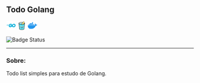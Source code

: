 <a id="todo-golang"></a>
<!-- 
    Logo image generated by Bing IA: https://www.bing.com/images/create/
-->
## Todo Golang

<!-- 
    icons by: https://simpleicons.org
-->
[<img src="./docs/assets/images/icons/go.svg" width="25px" height="25px" alt="go" title="Go">](https://go.dev/) [<img src="./docs/assets/images/icons/gin.svg" width="25px" height="25px" alt="Gin Gonic" title="Gin Gonic">](https://gin-gonic.com/) [<img src="./docs/assets/images/icons/docker.svg" width="25px" height="25px" alt="Docker Logo" title="Docker">](https://www.docker.com/) 


![Badge Status](https://img.shields.io/badge/STATUS-IN_DEVELOPMENT-green) 

<!-- [![Github Project](https://img.shields.io/badge/PROJECT%20VIEW%20KANBAM-GITHUB-green?logo=github&logoColor=white)](https://github.com/users/alvaroart/projects/1/) -->

---

### Sobre:
Todo list simples para estudo de Golang.